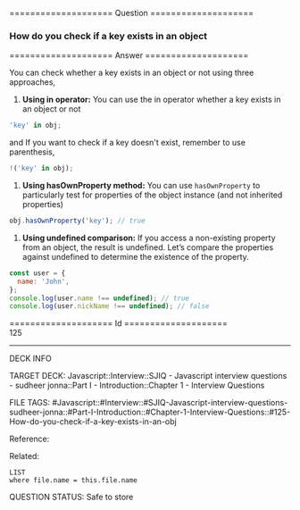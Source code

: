 ==================== Question ====================  

### How do you check if a key exists in an object  

==================== Answer ====================  

You can check whether a key exists in an object or not using three approaches,

1. **Using in operator:** You can use the in operator whether a key exists in an
   object or not

```javascript
'key' in obj;
```

and If you want to check if a key doesn't exist, remember to use parenthesis,

```javascript
!('key' in obj);
```

1. **Using hasOwnProperty method:** You can use `hasOwnProperty` to particularly
   test for properties of the object instance (and not inherited properties)

```javascript
obj.hasOwnProperty('key'); // true
```

1. **Using undefined comparison:** If you access a non-existing property from an
   object, the result is undefined. Let’s compare the properties against
   undefined to determine the existence of the property.

```javascript
const user = {
  name: 'John',
};
console.log(user.name !== undefined); // true
console.log(user.nickName !== undefined); // false
```

==================== Id ====================  
125
<!--ID: 1707879803616-->

---

DECK INFO

TARGET DECK: Javascript::Interview::SJIQ - Javascript interview questions - sudheer jonna::Part I - Introduction::Chapter 1 - Interview Questions

FILE TAGS: #Javascript::#Interview::#SJIQ-Javascript-interview-questions-sudheer-jonna::#Part-I-Introduction::#Chapter-1-Interview-Questions::#125-How-do-you-check-if-a-key-exists-in-an-obj

Reference:

Related:

```dataview
LIST
where file.name = this.file.name
```
QUESTION STATUS: Safe to store
